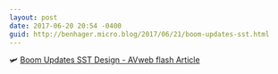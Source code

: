 ```yaml
---
layout: post
date: 2017-06-20 20:54 -0400
guid: http://benhager.micro.blog/2017/06/21/boom-updates-sst.html
---
```

🛩 [Boom Updates SST Design - AVweb flash Article](https://www.avweb.com/avwebflash/news/Boom-Updates-SST-Design-229165-1.html)
